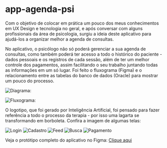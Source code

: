 # app-agenda-psi

Com o objetivo de colocar em prática um pouco dos meus conhecimentos em UX Design e tecnologia no geral, e após conversar com alguns profissionais da área de psicologia, surgiu a ideia deste aplicativo para ajudá-los a organizar melhor a agenda de consultas.

No aplicativo, o psicólogo não só poderá gerenciar a sua agenda de consultas, como também poderá ter acesso a todo o histórico do paciente - dados pessoais e os registros de cada sessão, além de ter um melhor controle dos pagamentos, assim facilitando o seu trabalho juntando todas as informações em um só lugar. Foi feito o fluxograma (Figma) e o relacionamento entre as tabelas do banco de dados (Oracle) para mostrar um pouco do processo.

![Diagrama: ](diagrama_app.png)

![Fluxograma: ](fluxograma_app.png)

O logotipo, que foi gerado por Inteligência Artificial, foi pensado para fazer referência a todo o processo da terapia - por isso uma lagarta se transformando em borboleta. Confira a imagem de algumas telas:

![Login ](Tela_Login.png) ![Cadastro ](Tela_Cadastro.png) ![Feed ](Tela_Feed.png) ![Busca ](Tela_Buscar_Resultado.png) ![Pagamento ](Tela_Pgmento.png)

Veja o protótipo completo do aplicativo no Figma: [Clique aqui](https://www.figma.com/proto/OCEn9z2igK8GltfVEquoAO/PROTOTIPO_IPSI?type=design&node-id=1-2&t=xuIoG2mHDmkw7Znu-1&scaling=scale-down&page-id=0%3A1&starting-point-node-id=1%3A2&mode=design)
